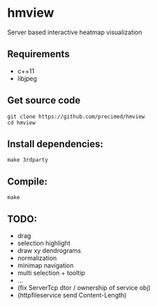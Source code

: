 # hmview
Server based interactive heatmap visualization

## Requirements
* c++11
* libjpeg

## Get source code
```
git clone https://github.com/precimed/hmview
cd hmview
```

## Install dependencies:
```
make 3rdparty
```

## Compile:
```
make
```

## TODO: 
* drag
* selection highlight
* draw xy dendrograms
* normalization
* minimap navigation
* multi selection + tooltip
* ...
* (fix ServerTcp dtor / ownership of service obj)
* (httpfileservice send Content-Length)

